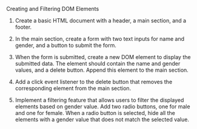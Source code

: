 Creating and Filtering DOM Elements
1. Create a basic HTML document with a header, a main section, and a footer.


2. In the main section, create a form with two text inputs for name and gender, and a button to submit the form.


3. When the form is submitted, create a new DOM element to display the submitted data. The element should contain the name and gender values, and a delete button. Append this element to the main section.


4. Add a click event listener to the delete button that removes the corresponding element from the main section.


5. Implement a filtering feature that allows users to filter the displayed elements based on gender value. Add two radio buttons, one for male and one for female. When a radio button is selected, hide all the elements with a gender value that does not match the selected value.

